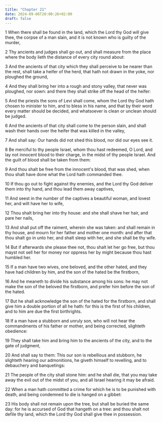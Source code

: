 ```yaml
---
title: "Chapter 21"
date: 2024-09-06T20:00:26+02:00
draft: false
---
```



1 When there shall be found in the land, which the Lord thy God will give thee, the corpse of a man slain, and it is not known who is guilty of the murder,

2 Thy ancients and judges shall go out, and shall measure from the place where the body lieth the distance of every city round about:

3 And the ancients of that city which they shall perceive to be nearer than the rest, shall take a heifer of the herd, that hath not drawn in the yoke, nor ploughed the ground,

4 And they shall bring her into a rough and stony valley, that never was ploughed, nor sown: and there they shall strike off the head of the heifer:

5 And the priests the sons of Levi shall come, whom the Lord thy God hath chosen to minister to him, and to bless in his name, and that by their word every matter should be decided, and whatsoever is clean or unclean should be judged.

6 And the ancients of that city shall come to the person slain, and shall wash their hands over the heifer that was killed in the valley,

7 And shall say: Our hands did not shed this blood, nor did our eyes see it.

8 Be merciful to thy people Israel, whom thou hast redeemed, O Lord, and lay not innocent blood to their charge, in the midst of thy people Israel. And the guilt of blood shall be taken from them:

9 And thou shalt be free from the innocent's blood, that was shed, when thou shalt have done what the Lord hath commanded thee.

10 If thou go out to fight against thy enemies, and the Lord thy God deliver them into thy hand, and thou lead them away captives,

11 And seest in the number of the captives a beautiful woman, and lovest her, and wilt have her to wife,

12 Thou shalt bring her into thy house: and she shall shave her hair, and pare her nails,

13 And shall put off the raiment, wherein she was taken: and shall remain in thy house, and mourn for her father and mother one month: and after that thou shalt go in unto her, and shalt sleep with her, and she shall be thy wife.

14 But if afterwards she please thee not, thou shalt let her go free, but thou mayst not sell her for money nor oppress her by might because thou hast humbled her.

15 If a man have two wives, one beloved, and the other hated, and they have had children by him, and the son of the hated be the firstborn,

16 And he meaneth to divide his substance among his sons: he may not make the son of the beloved the firstborn, and prefer him before the son of the hated.

17 But he shall acknowledge the son of the hated for the firstborn, and shall give him a double portion of all he hath: for this is the first of his children, and to him are due the first birthrights.

18 If a man have a stubborn and unruly son, who will not hear the commandments of his father or mother, and being corrected, slighteth obedience:

19 They shall take him and bring him to the ancients of the city, and to the gate of judgment,

20 And shall say to them: This our son is rebellious and stubborn, he slighteth hearing our admonitions, he giveth himself to revelling, and to debauchery and banquetings:

21 The people of the city shall stone him: and he shall die, that you may take away the evil out of the midst of you, and all Israel hearing it may be afraid.

22 When a man hath committed a crime for which he is to be punished with death, and being condemned to die is hanged on a gibbet:

23 His body shall not remain upon the tree, but shall be buried the same day: for he is accursed of God that hangeth on a tree: and thou shalt not defile thy land, which the Lord thy God shall give thee in possession.

